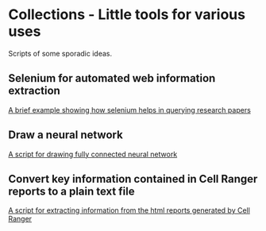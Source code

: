# Collections - Little tools for various uses

Scripts of some sporadic ideas.  

## Selenium for automated web information extraction
[A brief example showing how selenium helps in querying research papers](selenium_pubmed/)
  
## Draw a neural network
[A script for drawing fully connected neural network](drawNN/)
  
## Convert key information contained in Cell Ranger reports to a plain text file
[A script for extracting information from the html reports generated by Cell Ranger](extractCellRangerSummary/)  
